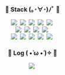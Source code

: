 <h3 align="center">🔨 Stack (｡･∀･)ﾉﾞ 🔨</h3>
<p align="center">
  <img src="https://img.shields.io/badge/C++-00599C?style=flat-square&logo=C%2B%2B&logoColor=white"/></a>&nbsp 
  <img src="https://img.shields.io/badge/Java-007396?style=flat-square&logo=Java&logoColor=white"/></a>&nbsp
  <img src="https://img.shields.io/badge/Python-3766AB?style=flat-square&logo=Python&logoColor=white"/></a>&nbsp 
  <img src="https://img.shields.io/badge/html5-E34F26?style=flat-square&logo=html5&logoColor=white"></a>&nbsp 
  <img src="https://img.shields.io/badge/css-1572B6?style=flat-square&logo=css3&logoColor=white"></a>&nbsp  
  <br>
  <img src="https://img.shields.io/badge/Javascript-ffb13b?style=flat-square&logo=javascript&logoColor=white"/></a>&nbsp 
  <img src="https://img.shields.io/badge/React-61DAFB?style=flat-square&logo=react&logoColor=black"></a>&nbsp  
  <img src="https://img.shields.io/badge/React Query-FF4154?style=flat-square&logo=typescript&logoColor=black"></a>&nbsp  
  <img src="https://img.shields.io/badge/Typescript-3178C6?style=flat-square&logo=typescript&logoColor=black"></a>&nbsp  
  
  <br>
  <img src="https://img.shields.io/badge/Node.js-339933?style=flat-square&logo=MySql&logoColor=white"/></a>&nbsp 
  <img src="https://img.shields.io/badge/Mysql-E6B91E?style=flat-square&logo=MySql&logoColor=white"/></a>&nbsp 
  <img src="https://img.shields.io/badge/Git-F05032?style=flat-square&logo=git&logoColor=white"></a>&nbsp 
  <img src="https://img.shields.io/badge/GitHub-181717?style=flat-square&logo=github&logoColor=white"></a>&nbsp 
  <img src="https://img.shields.io/badge/Figma-F24E1E?style=flat-square&logo=figma&logoColor=white"></a>&nbsp 
</p>

<h3 align="center"> 📌 Log ( •̀ ω •́ )✧ 📌</h3>
<p align="center">
  <a href="https://portfolio0421.tistory.com"><img src="https://img.shields.io/badge/Tistory-000000?style=flat-square&logo=Tistory&logoColor=white&link=https://portfolio0421.tistory.com"/></a>&nbsp
</p>
<!-- <h3 align="center"> 🌐 Website (●ˇ∀ˇ●) 🌐</h3>
<p align="center">
  <a href="https://yeahzee0421.github.io/hi-itsme/"><img src="https://img.shields.io/badge/ClickHere-9400D3?style=flat-square&logo=ClickHere&logoColor=white"/></a>
</p>
 -->
